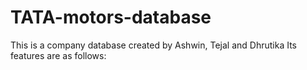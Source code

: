 # TATA-motors-database
This is a company database created by Ashwin, Tejal and Dhrutika
Its features are as follows: